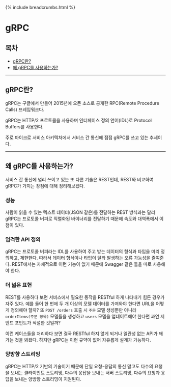 {% include breadcrumbs.html %}

# gRPC

## 목차

- [gRPC란?](#grpc란)
- [왜 gRPC를 사용하는가?](#왜-grpc를-사용하는가)

---

## gRPC란?

gRPC는 구글에서 만들어 2015년에 오픈 소스로 공개한 RPC(Remote Procedure Calls) 프레임워크다.

gRPC는 HTTP/2 프로토콜을 사용하며 인터페이스 정의 언어(IDL)로 Protocol Buffers를 사용한다.

주로 마이크로 서비스 아키텍처에서 서비스 간 통신에 점점 gRPC를 쓰고 있는 추세이다.

---

## 왜 gRPC를 사용하는가?

서비스 간 통신에 널리 쓰이고 있는 또 다른 기술은 REST인데, REST와 비교하여 gRPC가 가지는 장점에 대해 정리해보겠다.

### 성능

사람이 읽을 수 있는 텍스트 데이터(JSON 같은)를 전달하는 REST 방식과는 달리 gRPC는 프로토콜 버퍼로 직렬화된 바이너리를 전달하기 때문에 속도와 대역폭에서 이점이 있다.

### 엄격한 API 정의

gRPC는 프로토콜 버퍼라는 IDL를 사용하여 주고 받는 데이터의 형식과 타입을 미리 정의하고, 제한한다. 따라서 데이터 형식이나 타입이 달라 발생하는 오류 가능성을 줄여준다. REST에서는 자체적으로 이런 기능이 없기 때문에 Swagger 같은 툴을 따로 사용해야 한다.

### 더 넓은 표현

REST를 사용하다 보면 서비스에서 필요한 동작을 RESTful 하게 나타내기 힘든 경우가 자주 있다.
예를 들어 한 번에 두 개 이상의 모델 데이터를 가져와야 한다면 URL을 어떻게 정의해야 할까? 또 `POST /orders` 호출 시 `주문` 모델 생성뿐만 아니라 `orderItems(주문 항목)` 모델들을 생성하고 `users` 모델을 업데이트해야 한다면 과연 저 엔드 포인트가 적절한 것일까?

이런 케이스들을 처리하다 보면 결국 RESTful 하지 않게 되거나 일관성 없는 API가 돼가는 것을 봐왔다.
하지만 gRPC는 이런 규약이 없어 자유롭게 설계가 가능하다.

### 양방향 스트리밍

gRPC는 HTTP/2 기반의 기술이기 때문에 단일 요청-응답의 통신 말고도 다수의 요청을 보내는 클라이언트 스트리밍, 다수의 응답을 보내는 서버 스트리밍, 다수의 요청과 응답을 보내는 양방향 스트리밍이 지원된다.
